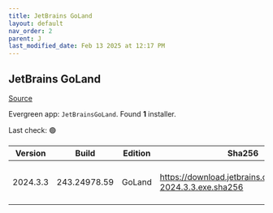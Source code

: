```yaml
---
title: JetBrains GoLand
layout: default
nav_order: 2
parent: J
last_modified_date: Feb 13 2025 at 12:17 PM
---
```


## JetBrains GoLand

[Source](https://www.jetbrains.com/dataspell)

Evergreen app: `JetBrainsGoLand`. Found **1** installer.

Last check: 🟢

| Version  | Build        | Edition | Sha256                                                       | Date      | Size      | Type | URI                                                                                                            |
| -------- | ------------ | ------- | ------------------------------------------------------------ | --------- | --------- | ---- | -------------------------------------------------------------------------------------------------------------- |
| 2024.3.3 | 243.24978.59 | GoLand  | https://download.jetbrains.com/go/goland-2024.3.3.exe.sha256 | 13/2/2025 | 840290064 | exe  | [https://download.jetbrains.com/go/goland-2024.3.3.exe](https://download.jetbrains.com/go/goland-2024.3.3.exe) |
